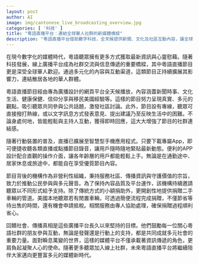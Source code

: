 ```yaml
---
layout: post
author: AI
image: img/cantonese_live_broadcasting_overview.jpg
categories: [ '科技' ]
title: "粵語直播平台：連結全球華人社群的新媒體橋樑"
description: "粵語直播平台借助數字科技，全天候提供新聞、文化及社區互動內容，讓全球華人隨時透過網頁和App參與、交流意見。結合即時互動、便捷操作與創新捐贈方式，這類非營利平台持續拓展影響力，成為支持多元聲音與公民參與的重要動力。"
---
```

在現今數字化的媒體時代，粵語聽眾擁有更多方式獲取最新資訊與心靈慰藉。隨著科技發展，線上廣播平台成為社群交流與信息傳遞的重要橋樑，其中粵語直播節目更是深受全球華人歡迎。通過多元化的內容與互動渠道，這類節目正持續擴展其影響力，連結散居各地的華人群體。

粵語直播節目經由專為廣播設計的網頁平台全天候播放，內容涵蓋新聞時事、文化生活、健康保健、信仰分享與移民美國經驗等。這樣的節目努力呈現真實、多元的觀點，吸引聽眾共同參與公共話題，激發社區討論。此外，節目設有專線，聽眾可直接撥打熱線，或以文字訊息方式發表意見、提出建議乃至反映生活中的困難。不論身處何地，皆能輕鬆與主持人互動，獲得即時回應，這大大增強了節目的社群連結感。

隨著行動裝置的普及，直播已擴展至智慧型手機應用程式。只要下載專屬App，即可便捷收聽各類直播或點播節目錄音，讓用戶隨時隨地緊貼最新動態。便利的APP設計配合直觀的操作介面，讓各年齡層的用戶都能輕鬆上手。無論是在通勤途中、居家休息或旅途中，都能自在享受優質節目內容。

節目背後的機構作為非營利性組織，秉持服務社區、傳播資訊與守護價值的宗旨，致力於推動公民參與與多元聲音。為了保持內容品質及平台運作，該機構持續邀請聽眾以不同形式給予支持。除了傳統方式的小額捐助外，更開創性地提供捐贈二手車輛的管道。美國本地聽眾若有閒置車輛，可透過簡便流程完成捐贈，不僅節省等待出售的時間，還有機會申請抵稅。相關服務由專人協助處理，確保捐贈過程順利省心。

回饋社會、傳播真相是這些廣播平台長久以來堅持的目標。他們鼓勵每一位關心粵語社群的朋友參與互動，無論是發聲還是行動上的支持，都是共同成就多元社會的重要力量。面對瞬息萬變的世界，這樣的媒體平台不僅承載著資訊傳遞的角色，更肩負起凝聚人心的使命。隨著更多聽眾加入線上社群，未來粵語直播平台將繼續陪伴大家邁向更豐富多元的媒體新時代。